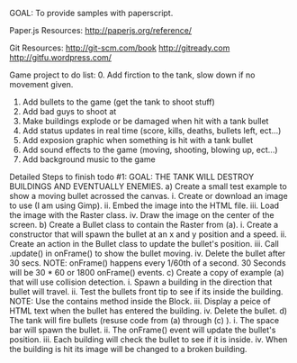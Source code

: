 GOAL: To provide samples with paperscript.

Paper.js Resources:
http://paperjs.org/reference/

Git Resources:
http://git-scm.com/book
http://gitready.com
http://gitfu.wordpress.com/

Game project to do list:
0. Add firction to the tank, slow down if no movement given.
1. Add bullets to the game (get the tank to shoot stuff)
2. Add bad guys to shoot at
3. Make buildings explode or be damaged when hit with a tank bullet
4. Add status updates in real time (score, kills, deaths, bullets left, ect...)
5. Add exposion graphic when something is hit with a tank bullet
6. Add sound effects to the game (moving, shooting, blowing up, ect...)
7. Add background music to the game

Detailed Steps to finish todo #1:
  GOAL: THE TANK WILL DESTROY BUILDINGS AND EVENTUALLY ENEMIES.
  a) Create a small test example to show a moving bullet acrossed the canvas.
    i. Create or download an image to use (I am using Gimp).
    ii. Embed the image into the HTML file.
    iii. Load the image with the Raster class.
    iv. Draw the image on the center of the screen.
  b) Create a Bullet class to contain the Raster from (a).
    i. Create a constructor that will spawn the bullet at an x and y position and a speed.
    ii. Create an action in the Bullet class to update the bullet's position.
    iii. Call <Bullet>.update() in onFrame() to show the bullet moving.
    iv. Delete the bullet after 30 secs.
  NOTE: onFrame() happens every 1/60th of a second. 30 Seconds will be 30 * 60 or 1800 onFrame() events.
  c) Create a copy of example (a) that will use collision detection.
    i. Spawn a building in the direction that bullet will travel.
    ii. Test the bullets front tip to see if its inside the building.
  NOTE: Use the contains method inside the Block.
    iii. Display a peice of HTML text when the bullet has entered the building.
    iv. Delete the bullet.
  d) The tank will fire bullets (resuse code from (a) through (c) ).
    i. The space bar will spawn the bullet.
    ii. The onFrame() event will update the bullet's position.
    iii. Each building will check the bullet to see if it is inside.
    iv. When the building is hit its image will be changed to a broken building.
